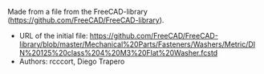 Made from a file from the FreeCAD-library (https://github.com/FreeCAD/FreeCAD-library).

* URL of the initial file: https://github.com/FreeCAD/FreeCAD-library/blob/master/Mechanical%20Parts/Fasteners/Washers/Metric/DIN%20125%20class%204%20M3%20Flat%20Washer.fcstd
* Authors: rcccort, Diego Trapero